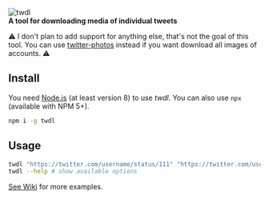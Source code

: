 ![twdl](https://user-images.githubusercontent.com/486818/50049631-7ff38300-00fa-11e9-91e9-8403da26613f.png)  
**A tool for downloading media of individual tweets**

⚠ I don't plan to add support for anything else, that's not the goal of this tool.
You can use [twitter-photos](https://github.com/shichao-an/twitter-photos) instead if you want download all images of accounts. ⚠

## Install

You need [Node.js](https://nodejs.org/en/) (at least version 8) to use *twdl*.
You can also use `npx` (available with NPM 5+).

```sh
npm i -g twdl
```

## Usage

```sh
twdl "https://twitter.com/username/status/111" "https://twitter.com/username/status/222"
twdl --help # show available options
```

[See Wiki](https://github.com/dogancelik/twdl/wiki) for more examples.